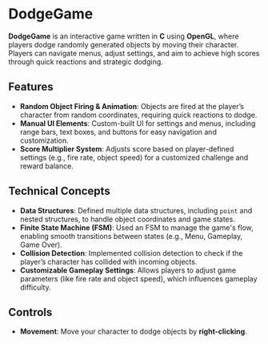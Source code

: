 

# DodgeGame

**DodgeGame** is an interactive game written in **C** using **OpenGL**, where players dodge randomly generated objects by moving their character. Players can navigate menus, adjust settings, and aim to achieve high scores through quick reactions and strategic dodging.

## Features

- **Random Object Firing & Animation**: Objects are fired at the player’s character from random coordinates, requiring quick reactions to dodge.
- **Manual UI Elements**: Custom-built UI for settings and menus, including range bars, text boxes, and buttons for easy navigation and customization.
- **Score Multiplier System**: Adjusts score based on player-defined settings (e.g., fire rate, object speed) for a customized challenge and reward balance.

## Technical Concepts

- **Data Structures**: Defined multiple data structures, including `point` and nested structures, to handle object coordinates and game states.
- **Finite State Machine (FSM)**: Used an FSM to manage the game's flow, enabling smooth transitions between states (e.g., Menu, Gameplay, Game Over).
- **Collision Detection**: Implemented collision detection to check if the player’s character has collided with incoming objects.
- **Customizable Gameplay Settings**: Allows players to adjust game parameters (like fire rate and object speed), which influences gameplay difficulty.

## Controls

- **Movement**: Move your character to dodge objects by **right-clicking**.

